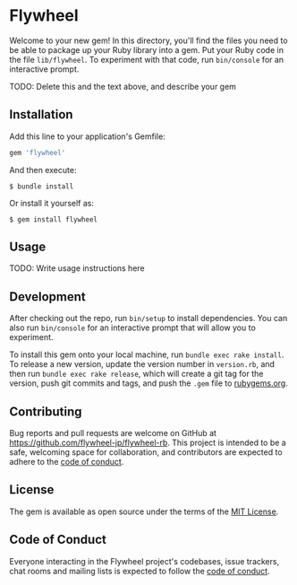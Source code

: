# Flywheel

Welcome to your new gem! In this directory, you'll find the files you need to be able to package up your Ruby library into a gem. Put your Ruby code in the file `lib/flywheel`. To experiment with that code, run `bin/console` for an interactive prompt.

TODO: Delete this and the text above, and describe your gem

## Installation

Add this line to your application's Gemfile:

```ruby
gem 'flywheel'
```

And then execute:

    $ bundle install

Or install it yourself as:

    $ gem install flywheel

## Usage

TODO: Write usage instructions here

## Development

After checking out the repo, run `bin/setup` to install dependencies. You can also run `bin/console` for an interactive prompt that will allow you to experiment.

To install this gem onto your local machine, run `bundle exec rake install`. To release a new version, update the version number in `version.rb`, and then run `bundle exec rake release`, which will create a git tag for the version, push git commits and tags, and push the `.gem` file to [rubygems.org](https://rubygems.org).

## Contributing

Bug reports and pull requests are welcome on GitHub at https://github.com/flywheel-jp/flywheel-rb. This project is intended to be a safe, welcoming space for collaboration, and contributors are expected to adhere to the [code of conduct](https://github.com/flywheel-jp/flywheel-rb/blob/master/CODE_OF_CONDUCT.md).


## License

The gem is available as open source under the terms of the [MIT License](https://opensource.org/licenses/MIT).

## Code of Conduct

Everyone interacting in the Flywheel project's codebases, issue trackers, chat rooms and mailing lists is expected to follow the [code of conduct](https://github.com/flywheel-jp/flywheel-rb/blob/master/CODE_OF_CONDUCT.md).
